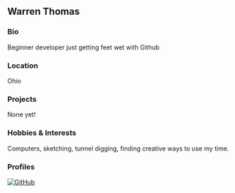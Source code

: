 ## Warren Thomas

### Bio
Beginner developer just getting feet wet with Github

### Location
Ohio

### Projects
None yet!

### Hobbies & Interests
Computers, sketching, tunnel digging, finding creative ways to use my time.

### Profiles
[![GitHub][github-img]](https://github.com/okiwoki) 
  
<!-- Don't edit the below 2 lines -->
[twitter-img]: https://i.imgur.com/wWzX9uB.png
[github-img]: https://i.imgur.com/9I6NRUm.png
